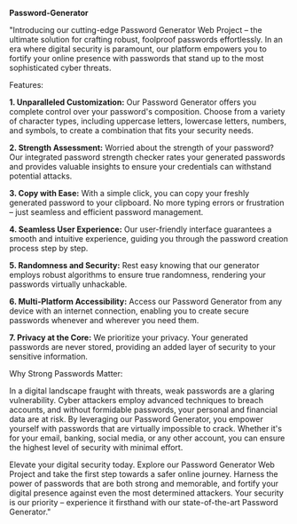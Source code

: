**Password-Generator**


"Introducing our cutting-edge Password Generator Web Project – the ultimate solution for crafting robust, foolproof passwords effortlessly. In an era where digital security is paramount, our platform empowers you to fortify your online presence with passwords that stand up to the most sophisticated cyber threats.

Features:

**1. Unparalleled Customization:** Our Password Generator offers you complete control over your password's composition. Choose from a variety of character types, including uppercase letters, lowercase letters, numbers, and symbols, to create a combination that fits your security needs.

**2. Strength Assessment:** Worried about the strength of your password? Our integrated password strength checker rates your generated passwords and provides valuable insights to ensure your credentials can withstand potential attacks.

**3. Copy with Ease:** With a simple click, you can copy your freshly generated password to your clipboard. No more typing errors or frustration – just seamless and efficient password management.

**4. Seamless User Experience:** Our user-friendly interface guarantees a smooth and intuitive experience, guiding you through the password creation process step by step.

**5. Randomness and Security:** Rest easy knowing that our generator employs robust algorithms to ensure true randomness, rendering your passwords virtually unhackable.

**6. Multi-Platform Accessibility:** Access our Password Generator from any device with an internet connection, enabling you to create secure passwords whenever and wherever you need them.

**7. Privacy at the Core:** We prioritize your privacy. Your generated passwords are never stored, providing an added layer of security to your sensitive information.

Why Strong Passwords Matter:

In a digital landscape fraught with threats, weak passwords are a glaring vulnerability. Cyber attackers employ advanced techniques to breach accounts, and without formidable passwords, your personal and financial data are at risk. By leveraging our Password Generator, you empower yourself with passwords that are virtually impossible to crack. Whether it's for your email, banking, social media, or any other account, you can ensure the highest level of security with minimal effort.

Elevate your digital security today. Explore our Password Generator Web Project and take the first step towards a safer online journey. Harness the power of passwords that are both strong and memorable, and fortify your digital presence against even the most determined attackers. Your security is our priority – experience it firsthand with our state-of-the-art Password Generator."
